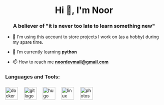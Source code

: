 <h1 align="center">Hi 👋, I'm Noor</h1>
<h3 align="center">A believer of "it is never too late to learn something new"</h3>

- 📜 I'm using this account to store projects I work on (as a hobby) during my spare time.

- 🌱 I’m currently learning **python**

- 📫 How to reach me **noordevmail@gmail.com**


<h3 align="left">Languages and Tools:</h3>

###

<div align="left">
  <img src="https://cdn.jsdelivr.net/gh/devicons/devicon/icons/docker/docker-original.svg" height="40" alt="docker logo"  />
  <img width="12" />
  <img src="https://cdn.jsdelivr.net/gh/devicons/devicon/icons/git/git-original.svg" height="40" alt="git logo"  />
  <img width="12" />
  <img src="https://cdn.jsdelivr.net/gh/devicons/devicon/icons/hugo/hugo-original.svg" height="40" alt="hugo logo"  />
  <img width="12" />
  <img src="https://cdn.jsdelivr.net/gh/devicons/devicon/icons/linux/linux-original.svg" height="40" alt="linux logo"  />
  <img width="12" />
  <img src="https://cdn.jsdelivr.net/gh/devicons/devicon/icons/photoshop/photoshop-plain.svg" height="40" alt="photoshop logo"  />
</div>

###
